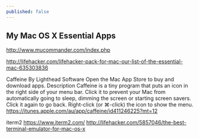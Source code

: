 ```yaml
---
published: false
---
```





## My Mac OS X Essential Apps

http://www.mucommander.com/index.php



http://lifehacker.com/lifehacker-pack-for-mac-our-list-of-the-essential-mac-635303836


Caffeine
By Lighthead Software
Open the Mac App Store to buy and download apps.
Description
Caffeine is a tiny program that puts an icon in the right side of your menu bar. Click it to prevent your Mac from automatically going to sleep, dimming the screen or starting screen savers. Click it again to go back. Right-click (or ⌘-click) the icon to show the menu.
https://itunes.apple.com/au/app/caffeine/id411246225?mt=12

iterm2
https://www.iterm2.com/
http://lifehacker.com/5857046/the-best-terminal-emulator-for-mac-os-x

